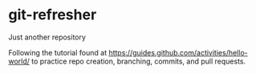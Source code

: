 # git-refresher
Just another repository

Following the tutorial found at
https://guides.github.com/activities/hello-world/
to practice repo creation, branching, commits, and pull requests.
